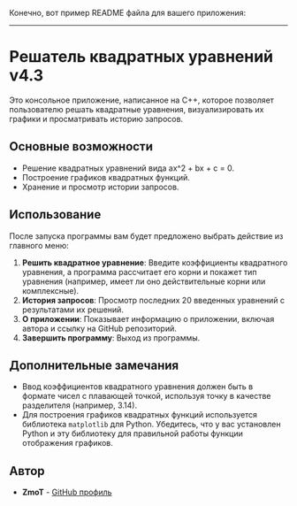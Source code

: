 Конечно, вот пример README файла для вашего приложения:

---

# Решатель квадратных уравнений v4.3

Это консольное приложение, написанное на C++, которое позволяет пользователю решать квадратные уравнения, визуализировать их графики и просматривать историю запросов.

## Основные возможности

- Решение квадратных уравнений вида ax^2 + bx + c = 0.
- Построение графиков квадратных функций.
- Хранение и просмотр истории запросов.

## Использование

После запуска программы вам будет предложено выбрать действие из главного меню:

1. **Решить квадратное уравнение**: Введите коэффициенты квадратного уравнения, а программа рассчитает его корни и покажет тип уравнения (например, имеет ли оно действительные корни или комплексные).
2. **История запросов**: Просмотр последних 20 введенных уравнений с результатами их решений.
3. **О приложении**: Показывает информацию о приложении, включая автора и ссылку на GitHub репозиторий.
4. **Завершить программу**: Выход из программы.

## Дополнительные замечания

- Ввод коэффициентов квадратного уравнения должен быть в формате чисел с плавающей точкой, используя точку в качестве разделителя (например, 3.14).
- Для построения графиков квадратных функций используется библиотека `matplotlib` для Python. Убедитесь, что у вас установлен Python и эту библиотеку для правильной работы функции отображения графиков.

## Автор

- **ZmoT** - [GitHub профиль](https://github.com/Zm0T)